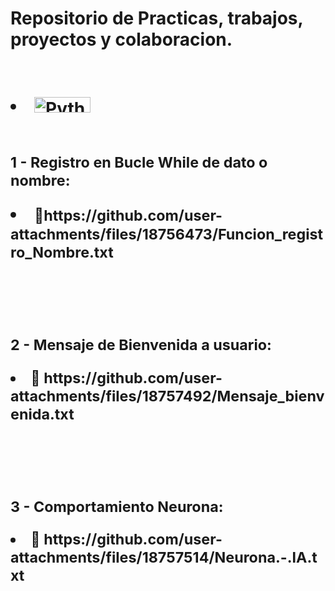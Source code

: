 # Repositorio de Practicas, trabajos, proyectos y colaboracion.

<h1 align="left">
<br>
<li><img height="25" width="90" alt="Python" src="https://img.shields.io/badge/Python%20-%2314354C.svg?logo=python&logoColor=white"><br/>
<br><small><p> 1 - Registro en Bucle While de dato o nombre: <br><li>🎯https://github.com/user-attachments/files/18756473/Funcion_registro_Nombre.txt </li></small><br/></p>
<br><small><p> 2 - Mensaje de Bienvenida a usuario: <br><li>🎯 https://github.com/user-attachments/files/18757492/Mensaje_bienvenida.txt</li></small><br/></p>
<br><small><p> 3 - Comportamiento Neurona: <br><li>🎯 https://github.com/user-attachments/files/18757514/Neurona.-.IA.txt</li></small><br/></p>
<br/>
